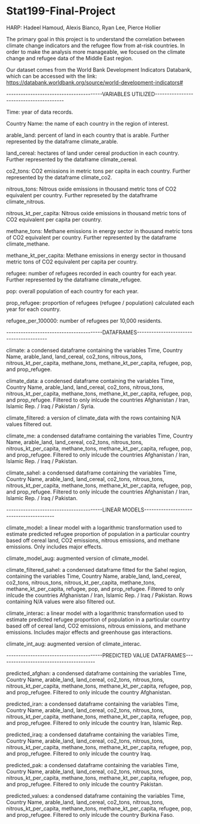 # Stat199-Final-Project

HARP: Hadeel Hamoud, Alexis Bianco, Ryan Lee, Pierce Hollier

The primary goal in this project is to understand the correlation between climate change indicators 
and the refugee flow from at-risk countries. In order to make the analysis more manageable, we focused 
on the climate change and refugee data of the Middle East region.

Our dataset comes from the World Bank Development Indicators Databank, which can be accessed with the 
link: https://databank.worldbank.org/source/world-development-indicators#

----------------------------------------VARIABLES UTILIZED----------------------------------------

Time: year of data records.

Country Name: the name of each country in the region of interest.

arable_land: percent of land in each country that is arable. Further represented by the dataframe 
climate_arable.

land_cereal: hectares of land under cereal production in each country. Further represented by the dataframe
climate_cereal.

co2_tons: CO2 emissions in metric tons per capita in each country. Further represented by the dataframe
climate_co2.

nitrous_tons: Nitrous oxide emissions in thousand metric tons of CO2 equivalent per country. Further
represeted by the datafhrame climate_nitrous.

nitrous_kt_per_capita: Nitrous oxide emissions in thousand metric tons of CO2 equivalent per capita per
country.

methane_tons: Methane emissions in energy sector in thousand metric tons of CO2 equivalent per country. 
Further represented by the dataframe climate_methane.

methane_kt_per_capita: Methane emissions in energy sector in thousand metric tons of CO2 equivalent per 
capita per country. 

refugee: number of refugees recorded in each country for each year. Further represented by the dataframe
climate_refugee.

pop: overall population of each country for each year.

prop_refugee: proportion of refugees (refugee / population) calculated each year for each country.

refugee_per_100000: number of refugees per 10,000 residents.

----------------------------------------DATAFRAMES----------------------------------------

climate: a condensed dataframe containing the variables Time, Country Name, arable_land, land_cereal, 
co2_tons, nitrous_tons, nitrous_kt_per_capita, methane_tons, methane_kt_per_capita, refugee, pop, and prop_refugee.

climate_data: a condensed dataframe containing the variables Time, Country Name, arable_land, land_cereal, 
co2_tons, nitrous_tons, nitrous_kt_per_capita, methane_tons, methane_kt_per_capita, refugee, pop, and prop_refugee. 
Filtered to only inlcude the countries Afghanistan / Iran, Islamic Rep. / Iraq / Pakistan / Syria.

climate_filtered: a version of climate_data with the rows containing N/A values filtered out.

climate_me: a condensed dataframe containing the variables Time, Country Name, arable_land, land_cereal, 
co2_tons, nitrous_tons, nitrous_kt_per_capita, methane_tons, methane_kt_per_capita, refugee, pop, and prop_refugee. 
Filtered to only inlcude the countries Afghanistan / Iran, Islamic Rep. / Iraq / Pakistan.

climate_sahel: a condensed dataframe containing the variables Time, Country Name, arable_land, land_cereal, 
co2_tons, nitrous_tons, nitrous_kt_per_capita, methane_tons, methane_kt_per_capita, refugee, pop, and prop_refugee. 
Filtered to only inlcude the countries Afghanistan / Iran, Islamic Rep. / Iraq / Pakistan.

----------------------------------------LINEAR MODELS----------------------------------------

climate_model: a linear model with a logarithmic transformation used to estimate predicted refugee 
proportion of population in a particular country based off cereal land, CO2 emissions, nitrous emissions, 
and methane emissions. Only includes major effects. 

climate_model_aug: augmented version of climate_model.

climate_filtered_sahel: a condensed dataframe fitted for the Sahel region, containing the variables 
Time, Country Name, arable_land, land_cereal, co2_tons, nitrous_tons, nitrous_kt_per_capita, methane_tons,
methane_kt_per_capita, refugee, pop, and prop_refugee. Filtered to only inlcude the countries Afghanistan / 
Iran, Islamic Rep. / Iraq / Pakistan. Rows containing N/A values were also filtered out.

climate_interac: a linear model with a logarithmic transformation used to estimate predicted refugee 
proportion of population in a particular country based off of cereal land, CO2 emissions, nitrous emissions, 
and methane emissions. Includes major effects and greenhouse gas interactions. 

climate_int_aug: augmented version of climate_interac.

----------------------------------------PREDICTED VALUE DATAFRAMES----------------------------------------

predicted_afghan: a condensed dataframe containing the variables Time, Country Name, arable_land, land_cereal, 
co2_tons, nitrous_tons, nitrous_kt_per_capita, methane_tons, methane_kt_per_capita, refugee, pop, and prop_refugee. 
Filtered to only inlcude the country Afghanistan.

predicted_iran: a condensed dataframe containing the variables Time, Country Name, arable_land, land_cereal, 
co2_tons, nitrous_tons, nitrous_kt_per_capita, methane_tons, methane_kt_per_capita, refugee, pop, and prop_refugee. 
Filtered to only inlcude the country Iran, Islamic Rep. 

predicted_iraq: a condensed dataframe containing the variables Time, Country Name, arable_land, land_cereal, 
co2_tons, nitrous_tons, nitrous_kt_per_capita, methane_tons, methane_kt_per_capita, refugee, pop, and prop_refugee. 
Filtered to only inlcude the country Iraq.

predicted_pak: a condensed dataframe containing the variables Time, Country Name, arable_land, land_cereal, 
co2_tons, nitrous_tons, nitrous_kt_per_capita, methane_tons, methane_kt_per_capita, refugee, pop, and prop_refugee. 
Filtered to only inlcude the country Pakistan.

predicted_values: a condensed dataframe containing the variables Time, Country Name, arable_land, land_cereal, 
co2_tons, nitrous_tons, nitrous_kt_per_capita, methane_tons, methane_kt_per_capita, refugee, pop, and prop_refugee. 
Filtered to only inlcude the country Burkina Faso.

